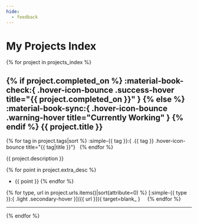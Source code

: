 ```yaml
---
hide:
  - feedback
---
```


# My Projects Index

{% for project in projects_index %}

## {% if project.completed_on %} :material-book-check:{ .hover-icon-bounce .success-hover title="{{ project.completed_on }}" } {% else %} :material-book-sync:{ .hover-icon-bounce .warning-hover title="Currently Working" } {% endif %} **{{ project.title }}**

{% for tag in project.tags|sort %} :simple-{{ tag }}:{ .{{ tag }} .hover-icon-bounce title="{{ tag|title }}"} &nbsp; {% endfor %}

{{ project.description }}

{% for point in project.extra_desc %}
- {{ point }}
{% endfor %}

{% for type, url in project.urls.items()|sort(attribute=0) %} [:simple-{{ type }}:{ .light .secondary-hover }]({{ url }}){ target=blank_ } &nbsp; &nbsp; {% endfor %}

---

{% endfor %}
